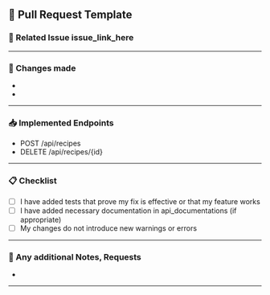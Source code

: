 ## 🚀 Pull Request Template

### 🔗 Related Issue issue_link_here

---
### 📌 Changes made

- 
-

---

### 📥 Implemented Endpoints
- POST /api/recipes
- DELETE /api/recipes/{id}

---

### 📋 Checklist

- [ ] I have added tests that prove my fix is effective or that my feature works
- [ ] I have added necessary documentation in api_documentations (if appropriate)
- [ ] My changes do not introduce new warnings or errors

---

### 💬 Any additional Notes, Requests

- 

---
